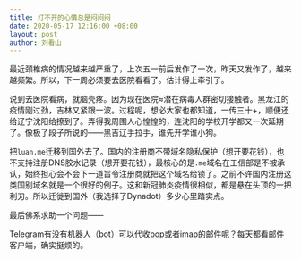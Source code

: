 ```yaml
---
title: 打不开的心情总是闷闷闷
date: 2020-05-17 12:16:00 +08:00
layout: post
author: 刘看山
---
```


最近颈椎病的情况越来越严重了，上次五一前后发作了一次，昨天又发作了，越来越频繁。所以，下一周必须要去医院看看了。估计得上牵引了。

说到去医院看病，就脑壳疼。因为现在医院≈潜在病毒人群密切接触者。黑龙江的疫情刚过劲，吉林又紧跟一波。过程呢，想必大家也都知道，一传三十+，顺便还给辽宁沈阳给撩到了。弄得我周围人心惶惶的，连沈阳的学校开学都又一次延期了。像极了段子所说的——黑吉辽手拉手，谁先开学谁小狗。

把`luan.me`迁移到国外去了。国内的注册商不带域名隐私保护（想开要花钱），也不支持注册DNS胶水记录（想开要花钱），最核心的是`.me`域名在工信部是不被承认，始终担心会不会下一道旨令注册商就把这个域名给锁了。之前不许国内注册这类国别域名就是一个很好的例子。这和新冠肺炎疫情很相似，都是悬在头顶的一把利刃。所以迁徙到国外（我选择了Dynadot）多少心里踏实点。

最后佛系求助一个问题——

Telegram有没有机器人（bot）可以代收pop或者imap的邮件呢？每天都看邮件客户端，确实挺烦的。